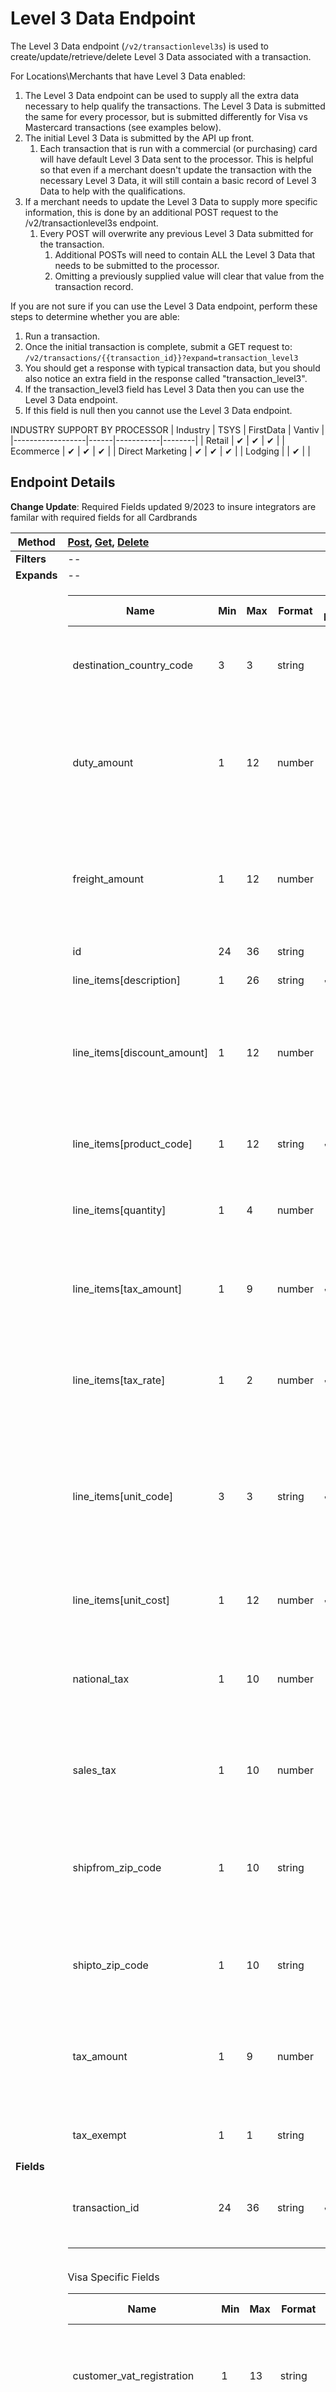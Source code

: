# Level 3 Data Endpoint
The Level 3 Data endpoint (`/v2/transactionlevel3s`) is used to create/update/retrieve/delete Level 3 Data associated with a transaction.

For Locations\Merchants that have Level 3 Data enabled:

1. The Level 3 Data endpoint can be used to supply all the extra data necessary to help qualify the transactions. The Level 3 Data is submitted the same for every processor, but is submitted differently for Visa vs Mastercard transactions (see examples below).
2. The initial Level 3 Data is submitted by the API up front.
	1. Each transaction that is run with a commercial (or purchasing) card will have default Level 3 Data sent to the processor. This is helpful so that even if a merchant doesn't update the transaction with the necessary Level 3 Data, it will still contain a basic record of Level 3 Data to help with the qualifications.
3. If a merchant needs to update the Level 3 Data to supply more specific information, this is done by an additional POST request to the /v2/transactionlevel3s endpoint.
	1. Every POST will overwrite any previous Level 3 Data submitted for the transaction.
		1. Additional POSTs will need to contain ALL the Level 3 Data that needs to be submitted to the processor.
		2. Omitting a previously supplied value will clear that value from the transaction record.

If you are not sure if you can use the Level 3 Data endpoint, perform these steps to determine whether you are able:

1. Run a transaction.
2. Once the initial transaction is complete, submit a GET request to: `/v2/transactions/{{transaction_id}}?expand=transaction_level3`
3. You should get a response with typical transaction data, but you should also notice an extra field in the response called "transaction_level3".
4. If the transaction_level3 field has Level 3 Data then you can use the Level 3 Data endpoint.
5. If this field is null then you cannot use the Level 3 Data endpoint.

INDUSTRY SUPPORT BY PROCESSOR
| Industry         | TSYS | FirstData | Vantiv |
|------------------|------|-----------|--------|
| Retail           | ✔    | ✔         | ✔      |
| Ecommerce        | ✔    | ✔         | ✔      |
| Direct Marketing | ✔    | ✔         | ✔      |
| Lodging          |      | ✔         |        |

 

## Endpoint Details

**Change Update**: Required Fields updated 9/2023 to insure integrators are familar with required fields for all Cardbrands

| Method  | [Post](), [Get](), [Delete]()                                                                                                                                                                                                                                                                                                                                                                                                                                                                                                                                                                                                                                                                                                                                                                                                                                                                                                                                                                                                                                                                                                                                                                                                                                                                                                                                                                                                                                                                                                                                                                                                                                                                                                                                                                                                                                                                                                                                                                                                                                                                                                                                                                                                                                                                                                                                                                                                                                                                                                                                                                                                                                                                                                                                                                                                                                                                                                                                                                                                                                                                                                                                                                                                                                                                                                                                                                                                                                                                                                                                                                                                                                                                                                                                                                                                                                                                                                                                                                                                                                                                                                                                                                                                                                                                                                                                                                                                                                                                                                                                                                                                                                                                                                                                                                                                                                                                                                                                                                                                                                                                                                                                                                                                                                                                                                                                                                                                                                                                                                                                                                                                                                                                                                                                                                                                                                                                                                                                                                                                                                                                                                                                                                                                                                                               |
|---------|:------------------------------------------------------------------------------------------------------------------------------------------------------------------------------------------------------------------------------------------------------------------------------------------------------------------------------------------------------------------------------------------------------------------------------------------------------------------------------------------------------------------------------------------------------------------------------------------------------------------------------------------------------------------------------------------------------------------------------------------------------------------------------------------------------------------------------------------------------------------------------------------------------------------------------------------------------------------------------------------------------------------------------------------------------------------------------------------------------------------------------------------------------------------------------------------------------------------------------------------------------------------------------------------------------------------------------------------------------------------------------------------------------------------------------------------------------------------------------------------------------------------------------------------------------------------------------------------------------------------------------------------------------------------------------------------------------------------------------------------------------------------------------------------------------------------------------------------------------------------------------------------------------------------------------------------------------------------------------------------------------------------------------------------------------------------------------------------------------------------------------------------------------------------------------------------------------------------------------------------------------------------------------------------------------------------------------------------------------------------------------------------------------------------------------------------------------------------------------------------------------------------------------------------------------------------------------------------------------------------------------------------------------------------------------------------------------------------------------------------------------------------------------------------------------------------------------------------------------------------------------------------------------------------------------------------------------------------------------------------------------------------------------------------------------------------------------------------------------------------------------------------------------------------------------------------------------------------------------------------------------------------------------------------------------------------------------------------------------------------------------------------------------------------------------------------------------------------------------------------------------------------------------------------------------------------------------------------------------------------------------------------------------------------------------------------------------------------------------------------------------------------------------------------------------------------------------------------------------------------------------------------------------------------------------------------------------------------------------------------------------------------------------------------------------------------------------------------------------------------------------------------------------------------------------------------------------------------------------------------------------------------------------------------------------------------------------------------------------------------------------------------------------------------------------------------------------------------------------------------------------------------------------------------------------------------------------------------------------------------------------------------------------------------------------------------------------------------------------------------------------------------------------------------------------------------------------------------------------------------------------------------------------------------------------------------------------------------------------------------------------------------------------------------------------------------------------------------------------------------------------------------------------------------------------------------------------------------------------------------------------------------------------------------------------------------------------------------------------------------------------------------------------------------------------------------------------------------------------------------------------------------------------------------------------------------------------------------------------------------------------------------------------------------------------------------------------------------------------------------------------------------------------------------------------------------------------------------------------------------------------------------------------------------------------------------------------------------------------------------------------------------------------------------------------------------------------------------------------------------------------------------------------------------------------------------------------------------------------------------------------------------------------------------------|
| **Filters** | --                                                                                                                                                                                                                                                                                                                                                                                                                                                                                                                                                                                                                                                                                                                                                                                                                                                                                                                                                                                                                                                                                                                                                                                                                                                                                                                                                                                                                                                                                                                                                                                                                                                                                                                                                                                                                                                                                                                                                                                                                                                                                                                                                                                                                                                                                                                                                                                                                                                                                                                                                                                                                                                                                                                                                                                                                                                                                                                                                                                                                                                                                                                                                                                                                                                                                                                                                                                                                                                                                                                                                                                                                                                                                                                                                                                                                                                                                                                                                                                                                                                                                                                                                                                                                                                                                                                                                                                                                                                                                                                                                                                                                                                                                                                                                                                                                                                                                                                                                                                                                                                                                                                                                                                                                                                                                                                                                                                                                                                                                                                                                                                                                                                                                                                                                                                                                                                                                                                                                                                                                                                                                                                                                                                                                                                                                             |
| **Expands** | --                                                                                                                                                                                                                                                                                                                                                                                                                                                                                                                                                                                                                                                                                                                                                                                                                                                                                                                                                                                                                                                                                                                                                                                                                                                                                                                                                                                                                                                                                                                                                                                                                                                                                                                                                                                                                                                                                                                                                                                                                                                                                                                                                                                                                                                                                                                                                                                                                                                                                                                                                                                                                                                                                                                                                                                                                                                                                                                                                                                                                                                                                                                                                                                                                                                                                                                                                                                                                                                                                                                                                                                                                                                                                                                                                                                                                                                                                                                                                                                                                                                                                                                                                                                                                                                                                                                                                                                                                                                                                                                                                                                                                                                                                                                                                                                                                                                                                                                                                                                                                                                                                                                                                                                                                                                                                                                                                                                                                                                                                                                                                                                                                                                                                                                                                                                                                                                                                                                                                                                                                                                                                                                                                                                                                                                                                             |
| **Fields**  | <table><thead><tr><th>Name</th><th>Min</th><th>Max</th><th>Format</th><th>POST Required</th><th>Description</th></tr></thead><tbody><tr><td>destination_country_code</td><td>3</td><td>3</td><td>string</td><td> </td><td>Code of the country where the goods are being shipped.</td></tr><tr><td>duty_amount</td><td>1</td><td>12</td><td>number</td><td> </td><td>Fee amount associated with the import of the purchased goods ,Can accept Two (2) decimal places</td></tr><tr><td>freight_amount</td><td>1</td><td>12</td><td>number</td><td> </td><td>Freight or shipping portion of the total transaction amount ,Can accept Two (2) decimal places.</td></tr><tr><td>id</td><td>24</td><td>36</td><td>string</td><td> </td><td>System generated Id</td></tr><tr><td>line_items[description]</td><td>1</td><td>26</td><td>string</td><td>✔</td><td>Description of the item.</td></tr><tr><td>line_items[discount_amount]</td><td>1</td><td>12</td><td>number</td><td> </td><td>Total discount amount applied against the line item total ,Can accept Two (2) decimal places.</td></tr><tr><td>line_items[product_code]</td><td>1</td><td>12</td><td>string</td><td>✔</td><td>Merchant-defined description code of the item.</td></tr><tr><td>line_items[quantity]</td><td>1</td><td>4</td><td>number</td><td> </td><td>Quantity of the item, can accept Four (4) decimal places.</td></tr><tr><td>line_items[tax_amount]</td><td>1</td><td>9</td><td>number</td><td>✔</td><td>Amount of any value added taxes, can accept Two (2) decimal places.</td></tr><tr><td>line_items[tax_rate]</td><td>1</td><td>2</td><td>number</td><td>✔</td><td>Tax rate used to calculate the sales tax amount, can accept 2 decimal places.</td></tr><tr><td>line_items[unit_code]</td><td>3</td><td>3</td><td>string</td><td>✔</td><td>Units of measurement as used in international trade. (See <a href="https://docs.payaconnect.com/developers/api/endpoints/level3data#codesforunitsofmeasurement">Codes for Units of Measurement</a> below for unit code abbreviations)</td></tr><tr><td>line_items[unit_cost]</td><td>1</td><td>12</td><td>number</td><td>✔</td><td>Unit cost of the item ,Can accept Four (4) decimal places.</td></tr><tr><td>national_tax</td><td>1</td><td>10</td><td>number</td><td> </td><td>National tax for the transaction ,Can accept Two (2) decimal places.</td></tr><tr><td>sales_tax</td><td>1</td><td>10</td><td>number</td><td> </td><td>Sales tax for the transaction ,Can accept Two (2) decimal places.</td></tr><tr><td>shipfrom_zip_code</td><td>1</td><td>10</td><td>string</td><td> </td><td>Postal/ZIP code of the address from where the purchased goods are being shipped.</td></tr><tr><td>shipto_zip_code</td><td>1</td><td>10</td><td>string</td><td> </td><td>Postal/ZIP code of the address where purchased goods will be delivered.</td></tr><tr><td>tax_amount</td><td>1</td><td>9</td><td>number</td><td> </td><td>Amount of any value added taxes ,Can accept Two (2) decimal places.</td></tr><tr><td>tax_exempt</td><td>1</td><td>1</td><td>string</td><td> </td><td>Sales Tax Exempt. Allowed values: “1”, “0”.</td></tr><tr><td>transaction_id</td><td>24</td><td>36</td><td>string</td><td>✔</td><td>A previously returned transaction_id that is used for Level 3 transactions.</td></tr></tbody></table><br>Visa Specific Fields<br><table><thead><tr><th>Name</th><th>Min</th><th>Max</th><th>Format</th><th>POST<br>Required</th><th>Comments</th></tr></thead><tbody><tr><td>customer_vat_registration</td><td>1</td><td>13</td><td>string</td><td> </td><td>Tax registration number supplied by the Commercial Card cardholder.</td></tr><tr><td>merchant_vat_registration</td><td>1</td><td>20</td><td>string</td><td> </td><td>Government assigned tax identification number of the Merchant.</td></tr><tr><td>order_date</td><td>6</td><td>6</td><td>string</td><td> </td><td>The purchase order date. Format: “YYMMDD”</td></tr><tr><td>summary_commodity_code</td><td>1</td><td>4</td><td>string</td><td> </td><td>International description code of the overall goods or services being supplied.</td></tr><tr><td>tax_rate</td><td>1</td><td>4</td><td>number</td><td>✔</td><td>Tax rate used to calculate the sales tax amount ,Can accept Two (2) decimal places.</td></tr><tr><td>unique_vat_ref_number</td><td>1</td><td>15</td><td>string</td><td> </td><td>Invoice number that is associated with the VAT invoice.</td></tr><tr><td>line_items[commodity_code]</td><td>1</td><td>12</td><td>string</td><td>✔</td><td>An international description code of the individual good or service being supplied.</td></tr><tr><td>line_items[other_tax_amount]</td><td>1</td><td>12</td><td>number</td><td> </td><td>Used if city or multiple county taxes need to be broken out separately ,Can accept Two (2) decimal places.</td></tr></tbody></table><br>Mastercard Specific Fields<br><table><thead><tr><th>Name</th><th>Min</th><th>Max</th><th>Format</th><th>POST<br>Required</th><th>Comments</th></tr></thead><tbody><tr><td>line_items[alternate_tax_id]</td><td>1</td><td>15</td><td>string</td><td> </td><td>Tax identification number of the merchant that reported the alternate tax amount.</td></tr><tr><td>line_items[debit_credit]</td><td>1</td><td>1</td><td>string</td><td> </td><td>Indicator used to reflect debit (D) or credit (C) transaction. Allowed values: “D”, “C”.</td></tr><tr><td>line_items[discount_rate]</td><td>1</td><td>5</td><td>number</td><td> </td><td>Discount rate for the line item ,Can accept Two (2) decimal places.</td></tr><tr><td>line_items[tax_type_applied]</td><td>1</td><td>4</td><td>string</td><td> </td><td>Type of value-added taxes that are being used (Conditional If tax amount is supplied)<br>This field is only required when Merchant is directed to include by Mastercard.</td></tr><tr><td>line_items[tax_type_id]</td><td>2</td><td>2</td><td>string</td><td> </td><td>Indicates the type of tax collected in relationship to a specific tax amount (Conditional If tax amount is supplied) See <a href="https://docs.payaconnect.com/developers/api/endpoints/level3data#taxtypeidentifier">Tax Type Identifier</a> below.</td></tr></tbody></table> |


## Endpoint Actions
_Note_: **Fields marked required must be present. If these filed are not correct you will receive a 422 error of "[field name] cannot be blank".**

Example of error:
```
{
    "errors": {
        "transaction_id": [
            "not qualified for level 3"
        ],
        "level3_data": [
            {
                "line_items": [
                    {
                        "tax_rate": [
                            "Tax Rate cannot be blank."
                        ]
                    }
                ]
            }
        ]
    }
}
```

### Create Record

`POST /v2/transactionlevel3s`

This method is used whenever there is the need to **create or update** Level 3 Data for a transaction.

- If there is a need to update the Level 3 Data for a transaction, this is done through an additional POST request to the endpoint.
- Every POST will overwrite any previous Level 3 Data submitted for the transaction.
	1. Additional POSTs will need to contain ALL the Level 3 Data that needs to be submitted to the processor.
	2. Omitting a previously supplied field will clear the value for that field from the transaction record.

Sample Request (Visa)
```json
{
    "transactionlevel3": {
        "transaction_id": "111111111111111111111111",
        "level3_data":{
            "tax_exempt": "0",
            "sales_tax":"200",
            "national_tax":"2",
            "merchant_vat_registration": "123456",
            "customer_vat_registration": "12345678",
            "summary_commodity_code": "C1K2",
            "freight_amount": "0.1",
            "duty_amount": "0",
            "shipto_zip_code": "FL1234",
            "shipfrom_zip_code": "AZ1234",
            "destination_country_code": "840",
            "unique_vat_ref_number": "vat1234",
            "order_date": "171006",
            "tax_amount": "0",
            "tax_rate": "0",
            "line_items": [
                {
                    "commodity_code": "cc123456",
                    "description": "cool drink",
                    "product_code": "coke12678",
                    "quantity": "5",
                    "unit_code": "gll",
                    "unit_cost": "4",
                    "tax_amount": "10",
                    "tax_rate": "0",
                    "discount_amount": "0",
                    "other_tax_amount": "0"
                },
                {
                    "commodity_code": "cc1234",
                    "description": "cool drink",
                    "product_code": "fanta123678",
                    "quantity": "12",
                    "unit_code": "gll",
                    "unit_cost": "3",
                    "tax_amount": "4",
                    "tax_rate": "0",
                    "discount_amount": "7",
                    "other_tax_amount": "0"
                }
            ]
        }
    }
}
```

Sample Request (Mastercard)
```json
{
    "transactionlevel3": {
        "transaction_id": "111111111111111111111111",
        "level3_data":{
            "national_tax":"2",
            "tax_exempt": "0",
            "sales_tax":"200",
            "freight_amount": "0",
            "duty_amount": "0",
            "shipto_zip_code": "MI48335",
            "shipfrom_zip_code": "AZ12345",
            "destination_country_code": "840",
            "tax_amount": "0",
            "line_items": [
                {
                    "description": "cool drink",
                    "product_code": "coke12345678",
                    "quantity": "5",
                    "unit_code": "gll",
                    "unit_cost": "10",
                    "alternate_tax_id": "1234",
                    "tax_rate": "0",
                    "tax_type_applied": "22",
                    "tax_amount": "3",
                    "debit_credit": "C",
                    "discount_amount": "0.11",
                    "discount_rate": "1",
                    "tax_type_id": "11"
                },
                {
                    "description": "water",
                    "product_code": "water123",
                    "quantity": "5",
                    "unit_code": "gll",
                    "unit_cost": "10",
                    "alternate_tax_id": "123456",
                    "tax_rate": "0",
                    "tax_type_applied": "22",
                    "tax_amount": "3",
                    "debit_credit": "C",
                    "discount_amount": "11",
                    "discount_rate": "1",
                    "tax_type_id": "11"
                }
            ]
        }
    }
}
```

### Update Record
Updates to Level 3 Data require a new POST to the endpoint with ALL of the data necessary (original data and any new data).  All fields will be overwritten on subsequent POSTs with a matching transaction_id.  Omitting a previously supplied value will clear that value from the transaction record.

For JSON Request body examples, see [Create Record]() above.

### View Single Record
`GET /v2/transactionlevel3s/{id}`

***Note:** id is required in the URL.*

Request
```json
{
    // Empty Payload - Nothing Needed Here
}
```

Sample Response (Visa)
```json
{
    "transactionlevel3": {
        "id": "222222222222222222222222",
        "transaction_id": "111111111111111111111111",
        "level3_data":{
            "tax_exempt": "0",
            "sales_tax":"200",
            "national_tax":"2",
            "merchant_vat_registration": "123456",
            "customer_vat_registration": "12345678",
            "summary_commodity_code": "C1K2",
            "freight_amount": "0.1",
            "duty_amount": "0",
            "shipto_zip_code": "FL1234",
            "shipfrom_zip_code": "AZ1234",
            "destination_country_code": "840",
            "unique_vat_ref_number": "vat1234",
            "order_date": "171006",
            "tax_amount": "0",
            "tax_rate": "0",
            "line_items": [
                {
                    "commodity_code": "cc123456",
                    "description": "cool drink",
                    "product_code": "coke12678",
                    "quantity": "5",
                    "unit_code": "gll",
                    "unit_cost": "4",
                    "tax_amount": "10",
                    "tax_rate": "0",
                    "discount_amount": "0",
                    "other_tax_amount": "0"
                },
                {
                    "commodity_code": "cc1234",
                    "description": "cool drink",
                    "product_code": "fanta123678",
                    "quantity": "12",
                    "unit_code": "gll",
                    "unit_cost": "3",
                    "tax_amount": "4",
                    "tax_rate": "0",
                    "discount_amount": "7",
                    "other_tax_amount": "0"
                }
            ]
        }
    }
}
```

Sample Response (Mastercard)
```json
{
    "transactionlevel3": {
        "id": "222222222222222222222222",
        "transaction_id": "111111111111111111111111",
        "level3_data":{
            "national_tax":"2",
            "tax_exempt": "0",
            "sales_tax":"200",
            "freight_amount": "0",
            "duty_amount": "0",
            "shipto_zip_code": "MI48335",
            "shipfrom_zip_code": "AZ12345",
            "destination_country_code": "840",
            "tax_amount": "0",
            "line_items": [
                {
                    "description": "cool drink",
                    "product_code": "coke12345678",
                    "quantity": "5",
                    "unit_code": "gll",
                    "unit_cost": "10",
                    "alternate_tax_id": "1234",
                    "tax_rate": "0",
                    "tax_type_applied": "22",
                    "tax_amount": "3",
                    "debit_credit": "C",
                    "discount_amount": "0.11",
                    "discount_rate": "1",
                    "tax_type_id": "11"
                },
                {
                    "description": "water",
                    "product_code": "water123",
                    "quantity": "5",
                    "unit_code": "gll",
                    "unit_cost": "10",
                    "alternate_tax_id": "123456",
                    "tax_rate": "0",
                    "tax_type_applied": "22",
                    "tax_amount": "3",
                    "debit_credit": "C",
                    "discount_amount": "11",
                    "discount_rate": "1",
                    "tax_type_id": "11"
                }
            ]
        }
    }
}
```

### Delete Record
`DELETE /v2/transactionlevel3s/{id}`

***Note:** id is required in the URL.*

Request
```json
{
    // Empty Payload - Nothing Needed Here
}
```

Response
```json
Conditional JSON response based on HTTP Response Code:

204 - Success, the Level3 Data was deleted.
422 - Fail, validation error in JSON response.
```

 

## Additional Information
### Tax Type Identifier
| Value | Description                  |
|-------|------------------------------|
| 00    | Unknown                      |
| 01    | Federal/National Sales Tax   |
| 02    | State Sales Tax              |
| 03    | City Sales Tax               |
| 04    | Local Sales Tax              |
| 05    | Municipal Sales Tax          |
| 06    | Other Tax                    |
| 10    | Value Added Tax (VAT)        |
| 11    | Goods and Services Tax (GST) |
| 12    | Provincial Sales Tax         |
| 13    | Harmonized Sales Tax (HST) * |
| 14    | Quebec Sales Tax (QST) *     |
| 20    | Room Tax                     |
| 21    | Occupancy Tax                |
| 22    | Energy Tax                   |
| Space | Not Supported                |
*Not supported by all processors.*

### Codes for Units of Measurement
| Field | Type   | Description                                                         |
|-------|--------|---------------------------------------------------------------------|
| EA    | String | Unknown unit of measure                                             |
| ACR   | String | Acre (4840 yd2)                                                     |
| AMH   | String | Ampere-hour (3.6 kC)                                                |
| AMP   | String | Ampere                                                              |
| ANN   | String | Year                                                                |
| APZ   | String | Ounce GB, US (31.10348 g) (tr oz.)                                  |
| ARE   | String | Are (100 m2)                                                        |
| ASM   | String | Alcoholic strength mass                                             |
| ASV   | String | Alcoholic strength by volume                                        |
| ATM   | String | Standard atmosphere (101325 Pa)                                     |
| ATT   | String | Technical atmosphere (98066.5 Pa)                                   |
| BAR   | String | Bar                                                                 |
| BFT   | String | Board foot                                                          |
| BG    | String | Unknown unit of measure                                             |
| BHP   | String | Brake horsepower (745.7 W)                                          |
| BHX   | String | Hundred boxes                                                       |
| BIL   | String | Billion Eur (trillion US)                                           |
| BLD   | String | Dry barrel (115.627 dm3)                                            |
| BLL   | String | Barrel                                                              |
| BQL   | String | Becquerel                                                           |
| BTU   | String | British thermal unit (1.055 Kilojoules)                             |
| BUA   | String | Bushel (35.2391 dm3)                                                |
| BUI   | String | Bushel (36.36874 dm3)                                               |
| BX    | String | Unknown unit of measure                                             |
| C     | String | Unknown unit of measure                                             |
| CA    | String | Unknown unit of measure                                             |
| CCT   | String | Carrying capacity in metric tons                                    |
| CD    | String | Unknown unit of measure                                             |
| CDL   | String | Candela                                                             |
| CEL   | String | Celsius degrees                                                     |
| CEN   | String | Hundred                                                             |
| CGM   | String | Centigram                                                           |
| CKG   | String | Coulomb per kg                                                      |
| CLF   | String | Hundred leaves                                                      |
| CLT   | String | Centiliter                                                          |
| CMK   | String | Square centimeter                                                   |
| CMT   | String | Centimeter                                                          |
| CNP   | String | Hundred packs                                                       |
| CNT   | String | Cental GB (45.359237 kg)                                            |
| COU   | String | Coulomb                                                             |
| CS    | String | Unknown unit of measure                                             |
| CTM   | String | Metric carat (200 Mg = 2.10-4 kg)                                   |
| CUR   | String | Curie                                                               |
| CWA   | String | Hundredweight US (45.3592 kg)                                       |
| D     | String | Unknown unit of measure                                             |
| DAA   | String | Decare                                                              |
| DAD   | String | Ten days                                                            |
| DAY   | String | Day                                                                 |
| DEC   | String | Decade (10 years)                                                   |
| DLT   | String | Deciliter                                                           |
| DMK   | String | Square decimeter                                                    |
| DMQ   | String | Cubic decimeter                                                     |
| DMT   | String | Decimeter                                                           |
| DPC   | String | Dozen pieces                                                        |
| DPT   | String | Displacement tonnage                                                |
| DRA   | String | Dram US (3.887935 g)                                                |
| DRI   | String | Dram GB (1.771745 g)                                                |
| DRL   | String | Dozen rolls                                                         |
| DRM   | String | Drachm gm (3.887935 g)                                              |
| DTH   | String | Hectokilogram                                                       |
| DTN   | String | Centner / Quintal, metric (100 kg) (decitonne)                      |
| DWT   | String | Pennyweight GB, US (1.555174 g)                                     |
| DZ    | String | Unknown unit of measure                                             |
| DZN   | String | Dozen                                                               |
| DZP   | String | Dozen packs                                                         |
| DZR   | String | Dozen pairs                                                         |
| EAC   | String | Each                                                                |
| FAH   | String | Fahrenheit degrees                                                  |
| FAR   | String | Farad                                                               |
| FOT   | String | Foot (.3048 m)                                                      |
| FT    | String | Unknown unit of measure                                             |
| FTK   | String | Square foot                                                         |
| FTQ   | String | Cubic foot                                                          |
| G     | String | Unknown unit of measure                                             |
| GAL   | String | Unknown unit of measure                                             |
| GBQ   | String | Gigabequerel                                                        |
| GFI   | String | Gram of fissile isotopes                                            |
| GGR   | String | Great gross (12 gross)                                              |
| GIA   | String | Gill (11.8294 cm3)                                                  |
| GII   | String | Gill (0.142065 dm3)                                                 |
| GLD   | String | Dry gallon (4.404884 dm3)                                           |
| GLI   | String | Gallon (4.546092 dm3)                                               |
| GLL   | String | Liquid gallon (3.78541 dm3)                                         |
| GRM   | String | Gram                                                                |
| GRN   | String | Grain GB, US (64.798910 mg)                                         |
| GRO   | String | Gross                                                               |
| GRT   | String | Gross (Register) ton                                                |
| GWH   | String | Gigawatt-hour (1 Million kWh                                        |
| HAR   | String | Hectare                                                             |
| HBA   | String | Hectobar                                                            |
| HGM   | String | Hectogram                                                           |
| HIU   | String | Hundred international units                                         |
| HLT   | String | Hectoliter                                                          |
| HMQ   | String | Million cubic meters                                                |
| HMT   | String | Hectometer                                                          |
| HPA   | String | Hectoliter of pure alcohol                                          |
| HTZ   | String | Hertz                                                               |
| HUR   | String | Hour                                                                |
| INH   | String | Inch (25.4 mm)                                                      |
| INK   | String | Square inch                                                         |
| INQ   | String | Cubic inch                                                          |
| ITM   | String | Item                                                                |
| JOU   | String | Joule                                                               |
| KBA   | String | Kilobar                                                             |
| KEL   | String | Kelvin                                                              |
| KGM   | String | Kilogram                                                            |
| KGS   | String | Kilogram per second                                                 |
| KHZ   | String | Kilohertz                                                           |
| KJO   | String | Kilojoule                                                           |
| KMH   | String | Kilometer per hour                                                  |
| KMK   | String | Square kilometer                                                    |
| KMQ   | String | Kilogram per cubic meter                                            |
| KMT   | String | Kilometer                                                           |
| KNI   | String | Kilogram of nitrogen                                                |
| KNS   | String | Kilogram of named substance                                         |
| KNT   | String | Knot (1 nautical mile per hour)                                     |
| KPA   | String | Kilopascal                                                          |
| KPH   | String | Kilogram of caustic potash (kilogram of potassium hydroxide)        |
| KPO   | String | Kilogram of potassium oxide                                         |
| KPP   | String | Kilogram of phosphoric anhydride (kilogram of phosphoric pentoxide) |
| KSD   | String | Kilogram of substance 90% dry                                       |
| KSH   | String | Kilogram of caustic soda                                            |
| KTN   | String | Kilotonne                                                           |
| KUR   | String | Kilogram of uranium                                                 |
| KVA   | String | Kilovolt-ampere                                                     |
| KVR   | String | Kilovar                                                             |
| KVT   | String | Kilovolt                                                            |
| KWH   | String | Kilowatt-hour                                                       |
| KWT   | String | Kilowatt                                                            |
| LBR   | String | Pound GB, US (0.45359237 kg)                                        |
| LBS   | String | Unknown unit of measure                                             |
| LBT   | String | Troy pound, US (373.242 g)                                          |
| LEF   | String | Leaf                                                                |
| LPA   | String | Liter of pure alcohol                                               |
| LTN   | String | Long ton GB, US (1.0160469 T)                                       |
| LTR   | String | Liter (1 dm3)                                                       |
| LUM   | String | Lumen                                                               |
| LUX   | String | Lux                                                                 |
| MAL   | String | Megaliter                                                           |
| MAM   | String | Megameter                                                           |
| MAW   | String | Megawatt                                                            |
| MBE   | String | Thousand standard brick equivalent                                  |
| MBF   | String | Thousand board-feet (2.36 m3)                                       |
| MBR   | String | Millibar                                                            |
| MCU   | String | Millicurie                                                          |
| MGM   | String | Milligram                                                           |
| MHZ   | String | Megahertz                                                           |
| MIK   | String | Square mile                                                         |
| MIL   | String | Thousand                                                            |
| MIN   | String | Minute                                                              |
| MIO   | String | Million                                                             |
| MIU   | String | Million international units                                         |
| MLD   | String | Billion US (milliard)                                               |
| MLT   | String | Milliliter                                                          |
| MMK   | String | Square millimeter                                                   |
| MMQ   | String | Cubic millimeter                                                    |
| MMT   | String | Millimeter                                                          |
| MON   | String | Month                                                               |
| MPA   | String | Megapascal                                                          |
| MQH   | String | Cubic meter per hour                                                |
| MQS   | String | Cubic meter per second                                              |
| MSK   | String | Meter per second squared                                            |
| MTK   | String | Square meter                                                        |
| MTQ   | String | Cubic meter                                                         |
| MTR   | String | Meter                                                               |
| MTS   | String | Meter per second                                                    |
| MVA   | String | Megavolt-ampere (1000 kva)                                          |
| MWH   | String | Megawatt-hour (1000 kWh)                                            |
| NAR   | String | Number of articles                                                  |
| NBB   | String | Number of bobbins                                                   |
| NCL   | String | Number of cells                                                     |
| NEW   | String | Newton                                                              |
| NIU   | String | Number of international units                                       |
| NMB   | String | Number                                                              |
| NMI   | String | Nautical mile (1852 m)                                              |
| NMP   | String | Number of packs                                                     |
| NMR   | String | Number of pairs                                                     |
| NPL   | String | Number of parcels                                                   |
| NPT   | String | Number of parts                                                     |
| NRL   | String | Number of rolls                                                     |
| NTT   | String | Net (register) ton                                                  |
| OHM   | String | Ohm                                                                 |
| ONZ   | String | Ounce GB, US (28.349523 g)                                          |
| OZA   | String | Fluid ounce (29.5735 cm3)                                           |
| OZI   | String | Fluid ounce (28.413 cm3)                                            |
| PAL   | String | Pascal                                                              |
| PCB   | String | Piece                                                               |
| PCE   | String | Unknown unit of measure                                             |
| PER   | String | Unknown unit of measure                                             |
| PGL   | String | Proof gallon                                                        |
| PK    | String | Unknown unit of measure                                             |
| PTD   | String | Dry pint (0.55061 dm3)                                              |
| PTI   | String | Pint (0.568262 dm3)                                                 |
| PTL   | String | Liquid pint (0.473176 dm3)                                          |
| QAN   | String | Quarter (of a year)                                                 |
| QTD   | String | Dry quart (1.101221 dm3)                                            |
| QTI   | String | Quart (1.136523 dm3)                                                |
| QTL   | String | Liquid quart (0.946353 dm3)                                         |
| QTR   | String | Quarter, GB (12.700586 kg)                                          |
| RL    | String | Unknown unit of measure                                             |
| RM    | String | Unknown unit of measure                                             |
| RPM   | String | Revolution per minute                                               |
| RPS   | String | Revolution per second                                               |
| SAN   | String | Half year (6 months)                                                |
| SCO   | String | Score                                                               |
| SCR   | String | Scruple GB, US (1.295982 g)                                         |
| SEC   | String | Second                                                              |
| SET   | String | Set                                                                 |
| SHT   | String | Shipping ton                                                        |
| SIE   | String | Siemens                                                             |
| SMI   | String | (Statute) mile (1609.344 m)                                         |
| SST   | String | Short Standard (7200 matches)                                       |
| ST    | String | Unknown unit of measure                                             |
| STI   | String | Stone GB (6.350293 kg)                                              |
| STN   | String | Short ton GB, US (0.90718474 T)                                     |
| TAH   | String | Thousand ampere-hour                                                |
| TNE   | String | Metric ton (1000 kg) (tonne (1000 kg))                              |
| TQD   | String | Thousand cubic meters per day                                       |
| TPR   | String | Ten pairs                                                           |
| TRL   | String | Trillion EUR                                                        |
| TSD   | String | Tonne of substance 90% dry                                          |
| TSH   | String | Ton of steam per hour                                               |
| VLT   | String | Volt                                                                |
| WCD   | String | Cord (3.63 m3)                                                      |
| WEB   | String | Weber                                                               |
| WEE   | String | Week                                                                |
| WHR   | String | Watt-hour                                                           |
| WSD   | String | Standard                                                            |
| WTT   | String | Watt                                                                |
| YDK   | String | Square yard                                                         |
| YDQ   | String | Cubic yard                                                          |
| YRD   | String | Yard (0.9144 m)                                                     |
